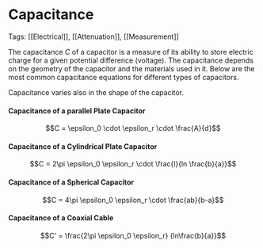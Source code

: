 # Capacitance
Tags: [[Electrical]],  [[Attenuation]], [[Measurement]]

The capacitance $C$ of a capacitor is a measure of its ability to store electric charge for a given potential difference (voltage). The capacitance depends on the geometry of the capacitor and the materials used in it. Below are the most common capacitance equations for different types of capacitors.

Capacitance varies also in the shape of the capacitor.

#### Capacitance of a parallel Plate Capacitor
$$C = \epsilon_0 \cdot \epsilon_r \cdot \frac{A}{d}$$

#### Capacitance of a Cylindrical Plate Capacitor
$$C = 2\pi \epsilon_0  \epsilon_r \cdot \frac{l}{ln \frac{b}{a}}$$

#### Capacitance of a Spherical Capacitor
$$C = 4\pi \epsilon_0 \epsilon_r \cdot \frac{ab}{b-a}$$

#### Capacitance of a Coaxial Cable
$$C' = \frac{2\pi \epsilon_0 \epsilon_r} {ln\frac{b}{a}}$$
